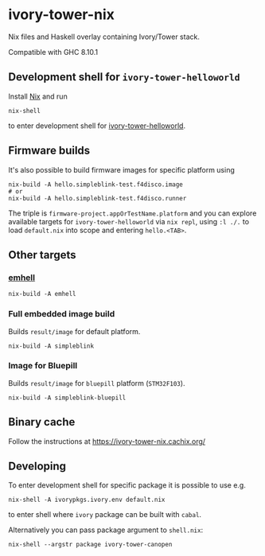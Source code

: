 # ivory-tower-nix

Nix files and Haskell overlay containing Ivory/Tower stack.

Compatible with GHC 8.10.1

## Development shell for `ivory-tower-helloworld`

Install [Nix](https://nixos.org/nix/) and run

```
nix-shell
```

to enter development shell for [ivory-tower-helloworld](https://github.com/DistRap/ivory-tower-helloworld).

## Firmware builds

It's also possible to build firmware images for specific platform using

```
nix-build -A hello.simpleblink-test.f4disco.image
# or
nix-build -A hello.simpleblink-test.f4disco.runner
```

The triple is `firmware-project.appOrTestName.platform` and you can explore available
targets for `ivory-tower-helloworld` via `nix repl`, using `:l ./.` to load `default.nix` into scope and
entering `hello.<TAB>`.

## Other targets

### [emhell](https://github.com/DistRap/emhell)

```
nix-build -A emhell
```

### Full embedded image build

Builds `result/image` for default platform.

```
nix-build -A simpleblink
```

### Image for Bluepill

Builds `result/image` for `bluepill` platform (`STM32F103`).

```
nix-build -A simpleblink-bluepill
```

## Binary cache

Follow the instructions at https://ivory-tower-nix.cachix.org/

## Developing

To enter development shell for specific package it is possible to use e.g.

```
nix-shell -A ivorypkgs.ivory.env default.nix
```

to enter shell where `ivory` package can be built with `cabal`.

Alternatively you can pass package argument to `shell.nix`:

```
nix-shell --argstr package ivory-tower-canopen
```
